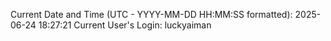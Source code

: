 Current Date and Time (UTC - YYYY-MM-DD HH:MM:SS formatted): 2025-06-24 18:27:21
Current User's Login: luckyaiman

